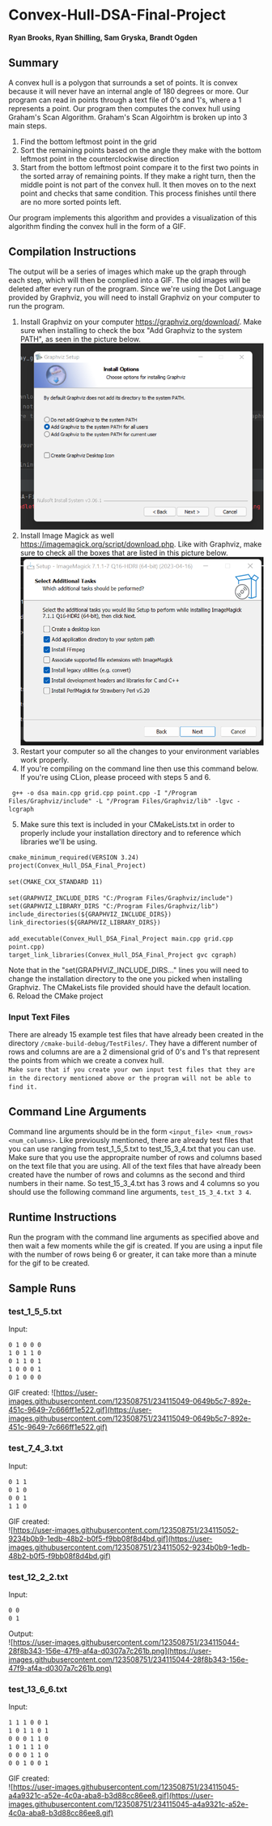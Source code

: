 # Convex-Hull-DSA-Final-Project
**Ryan Brooks, Ryan Shilling, Sam Gryska, Brandt Ogden**

## Summary
A convex hull is a polygon that surrounds a set of points. It is convex because it will never have
an internal angle of 180 degrees or more. Our program can read in points through a text file of 0's and 1's, where a 1
represents a point. Our program then computes the convex hull using Graham's Scan Algorithm.
Graham's Scan Algoirhtm is broken up into 3 main steps.

1. Find the bottom leftmost point in the grid
2. Sort the remaining points based on the angle they make with the bottom leftmost point in the counterclockwise direction
3. Start from the bottom leftmost point compare it to the first two points in the sorted array of remaining points. If they make a right turn,
then the middle point is not part of the convex hull. It then moves on to the next point and checks that same condition. This process finishes
until there are no more sorted points left.

Our program implements this algorithm and provides a visualization of this algorithm finding the convex hull in the form of a GIF.

## Compilation Instructions 
The output will be a series of images which make up the graph through each step, which will then be complied into a GIF. The old images will be deleted after every run of the program.
Since we're using the Dot Language provided by Graphviz, you will need to install Graphviz on your computer to run the program. 
 
1. Install Graphviz on your computer https://graphviz.org/download/. Make sure when installing to check the box "Add Graphviz to the system PATH", as seen in the picture below.
   ![graphvizinstallpicture.jpg](graphvizinstallpicture.png)
2. Install Image Magick as well https://imagemagick.org/script/download.php. Like with Graphviz, make sure to check all the boxes that are listed in this picture below.   
   ![image_magick_install_picture.png](image_magick_install_picture.png)
3. Restart your computer so all the changes to your environment variables work properly.
4. If you're compiling on the command line then use this command below. If you're using CLion, please proceed with steps 5 and 6.
```
 g++ -o dsa main.cpp grid.cpp point.cpp -I "/Program Files/Graphviz/include" -L "/Program Files/Graphviz/lib" -lgvc -lcgraph
```

5. Make sure this text is included in your CMakeLists.txt in order to properly include your installation directory and to reference which libraries we'll be using.

```
cmake_minimum_required(VERSION 3.24)
project(Convex_Hull_DSA_Final_Project)

set(CMAKE_CXX_STANDARD 11)

set(GRAPHVIZ_INCLUDE_DIRS "C:/Program Files/Graphviz/include")
set(GRAPHVIZ_LIBRARY_DIRS "C:/Program Files/Graphviz/lib")
include_directories(${GRAPHVIZ_INCLUDE_DIRS})
link_directories(${GRAPHVIZ_LIBRARY_DIRS})

add_executable(Convex_Hull_DSA_Final_Project main.cpp grid.cpp point.cpp)
target_link_libraries(Convex_Hull_DSA_Final_Project gvc cgraph)
```
Note that in the "set(GRAPHVIZ_INCLUDE_DIRS..." lines you will need to change the installation directory to the one you picked when installing Graphviz. The CMakeLists file provided should have the default location.  
6. Reload the CMake project

### Input Text Files
There are already 15 example test files that have already been created in the directory ``/cmake-build-debug/TestFiles/``. They have a different
number of rows and columns are are a 2 dimensional grid of 0's and 1's that represent the points from which we create a convex hull.  
``Make sure that if you create your own input test files that they are in the directory mentioned above or the program will not be able to find it.``

## Command Line Arguments 
Command line arguments should be in the form ``<input_file> <num_rows> <num_columns>``. Like previously mentioned, there are already test files that you can use ranging from test_1_5_5.txt to test_15_3_4.txt that you can use. Make sure that you use the appropraite number of rows and columns based on the text file that you are using.
All of the text files that have already been created have the number of rows and columns as the second and third numbers in their name. So test_15_3_4.txt has
3 rows and 4 columns so you should use the following command line arguments, ``test_15_3_4.txt 3 4``.

## Runtime Instructions
Run the program with the command line arguments as specified above and then wait a few moments while the gif is created. If you are using a input file with the 
number of rows being 6 or greater, it can take more than a minute for the gif to be created.

## Sample Runs

### test_1_5_5.txt
Input:
```
0 1 0 0 0
1 0 1 1 0
0 1 1 0 1
1 0 0 0 1
0 1 0 0 0
```

GIF created:
![https://user-images.githubusercontent.com/123508751/234115049-0649b5c7-892e-451c-9649-7c666ff1e522.gif](https://user-images.githubusercontent.com/123508751/234115049-0649b5c7-892e-451c-9649-7c666ff1e522.gif)


### test_7_4_3.txt
Input:  
```
0 1 1
0 1 0
0 0 1
1 1 0
```
GIF created:  
![https://user-images.githubusercontent.com/123508751/234115052-9234b0b9-1edb-48b2-b0f5-f9bb08f8d4bd.gif](https://user-images.githubusercontent.com/123508751/234115052-9234b0b9-1edb-48b2-b0f5-f9bb08f8d4bd.gif)


### test_12_2_2.txt
Input:  
```
0 0
0 1
```
Output:  
![https://user-images.githubusercontent.com/123508751/234115044-28f8b343-156e-47f9-af4a-d0307a7c261b.png](https://user-images.githubusercontent.com/123508751/234115044-28f8b343-156e-47f9-af4a-d0307a7c261b.png)


### test_13_6_6.txt
Input:  
```
1 1 1 0 0 1
1 0 1 1 0 1
0 0 0 1 1 0
1 0 1 1 1 0
0 0 0 1 1 0
0 0 1 0 0 1
```
GIF created:  
![https://user-images.githubusercontent.com/123508751/234115045-a4a9321c-a52e-4c0a-aba8-b3d88cc86ee8.gif](https://user-images.githubusercontent.com/123508751/234115045-a4a9321c-a52e-4c0a-aba8-b3d88cc86ee8.gif)





